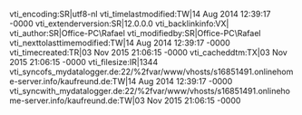 vti_encoding:SR|utf8-nl
vti_timelastmodified:TW|14 Aug 2014 12:39:17 -0000
vti_extenderversion:SR|12.0.0.0
vti_backlinkinfo:VX|
vti_author:SR|Office-PC\\Rafael
vti_modifiedby:SR|Office-PC\\Rafael
vti_nexttolasttimemodified:TW|14 Aug 2014 12:39:17 -0000
vti_timecreated:TR|03 Nov 2015 21:06:15 -0000
vti_cacheddtm:TX|03 Nov 2015 21:06:15 -0000
vti_filesize:IR|1344
vti_syncofs_mydatalogger.de\:22/%2fvar/www/vhosts/s16851491.onlinehome-server.info/kaufreund.de:TW|14 Aug 2014 12:39:17 -0000
vti_syncwith_mydatalogger.de\:22/%2fvar/www/vhosts/s16851491.onlinehome-server.info/kaufreund.de:TW|03 Nov 2015 21:06:15 -0000
